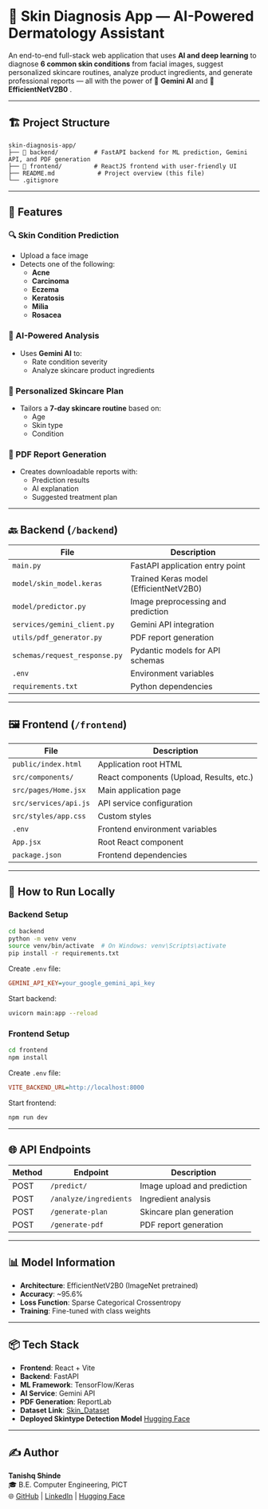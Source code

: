 # 🧠 Skin Diagnosis App — AI-Powered Dermatology Assistant

An end-to-end full-stack web application that uses **AI and deep learning** to diagnose **6 common skin conditions** from facial images, suggest personalized skincare routines, analyze product ingredients, and generate professional reports — all with the power of 🧠 **Gemini AI** and 📸 **EfficientNetV2B0** .

---

## 🏗️ Project Structure

```
skin-diagnosis-app/
├── 📁 backend/          # FastAPI backend for ML prediction, Gemini API, and PDF generation
├── 📁 frontend/         # ReactJS frontend with user-friendly UI
├── README.md            # Project overview (this file)
└── .gitignore
```

---

## 🧩 Features

### 🔍 Skin Condition Prediction
- Upload a face image
- Detects one of the following:
  - **Acne**
  - **Carcinoma** 
  - **Eczema**
  - **Keratosis**
  - **Milia**
  - **Rosacea**

### 🤖 AI-Powered Analysis
- Uses **Gemini AI** to:
  - Rate condition severity
  - Analyze skincare product ingredients

### 🧴 Personalized Skincare Plan
- Tailors a **7-day skincare routine** based on:
  - Age
  - Skin type 
  - Condition

### 📄 PDF Report Generation
- Creates downloadable reports with:
  - Prediction results
  - AI explanation
  - Suggested treatment plan

---

## 🔙 Backend (`/backend`)

| File | Description |
|------|-------------|
| `main.py` | FastAPI application entry point |
| `model/skin_model.keras` | Trained Keras model (EfficientNetV2B0) |
| `model/predictor.py` | Image preprocessing and prediction |
| `services/gemini_client.py` | Gemini API integration |
| `utils/pdf_generator.py` | PDF report generation |
| `schemas/request_response.py` | Pydantic models for API schemas |
| `.env` | Environment variables |
| `requirements.txt` | Python dependencies |

---

## 🖼️ Frontend (`/frontend`)

| File | Description |
|------|-------------|
| `public/index.html` | Application root HTML |
| `src/components/` | React components (Upload, Results, etc.) |
| `src/pages/Home.jsx` | Main application page |
| `src/services/api.js` | API service configuration |
| `src/styles/app.css` | Custom styles |
| `.env` | Frontend environment variables |
| `App.jsx` | Root React component |
| `package.json` | Frontend dependencies |

---

## 🚀 How to Run Locally

### Backend Setup

```bash
cd backend
python -m venv venv
source venv/bin/activate  # On Windows: venv\Scripts\activate
pip install -r requirements.txt
```

Create `.env` file:
```ini
GEMINI_API_KEY=your_google_gemini_api_key
```

Start backend:
```bash
uvicorn main:app --reload
```

### Frontend Setup

```bash
cd frontend
npm install
```

Create `.env` file:
```ini
VITE_BACKEND_URL=http://localhost:8000
```

Start frontend:
```bash
npm run dev
```

---

## 🌐 API Endpoints

| Method | Endpoint | Description |
|--------|----------|-------------|
| POST | `/predict/` | Image upload and prediction |
| POST | `/analyze/ingredients` | Ingredient analysis |
| POST | `/generate-plan` | Skincare plan generation | 
| POST | `/generate-pdf` | PDF report generation |

---

## 📊 Model Information

- **Architecture**: EfficientNetV2B0 (ImageNet pretrained)
- **Accuracy**: ~95.6%
- **Loss Function**: Sparse Categorical Crossentropy
- **Training**: Fine-tuned with class weights

---

## 📦 Tech Stack

- **Frontend**: React + Vite
- **Backend**: FastAPI
- **ML Framework**: TensorFlow/Keras
- **AI Service**: Gemini API
- **PDF Generation**: ReportLab
- **Dataset Link**: [Skin_Dataset](https://www.kaggle.com/datasets/syedalinaqvi/augmented-skin-conditions-image-dataset) 
- **Deployed Skintype Detection Model** [Hugging Face](https://huggingface.co/Tanishq77/skin-condition-classifier/tree/main)

---

## ✍️ Author

**Tanishq Shinde**  
🎓 B.E. Computer Engineering, PICT  
🌐 [GitHub](https://github.com/) | [LinkedIn](https://linkedin.com/) | [Hugging Face](https://huggingface.co/)
